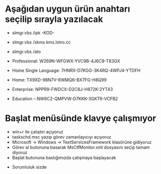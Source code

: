 

# Aşağıdan uygun ürün anahtarı seçilip sırayla yazılacak

- slmgr.vbs /ipk -KOD-
- slmgr.vbs /skms kms.lotro.cc
- slmgr.vbs /ato

- Professional: W269N-WFGWX-YVC9B-4J6C9-T83GX
- Home Single Language: 7HNRX-D7KGG-3K4RQ-4WPJ4-YTDFH
- Home: TX9XD-98N7V-6WMQ6-BX7FG-H8Q99
- Enterprise: NPPR9-FWDCX-D2C8J-H872K-2YT43
- Education – NW6C2-QMPVW-D7KKK-3GKT6-VCFB2



# Başlat menüsünde klavye çalışmıyor
- win+r ile çalıştırı açıyoruz
- taskschd.msc yazıp görev zamanlayıcıyı açıyoruz
- Microsoft -> Windows -> TextServicesFramework klasörüne gidiyoruz
- Görev al butonuna basarak MsCtfMonitor.xml dosyasını seçip tamam diyoruz
- Başlat butonuna bastığımızda çalışmaya başlayacak


* Sorumluluk sizde

